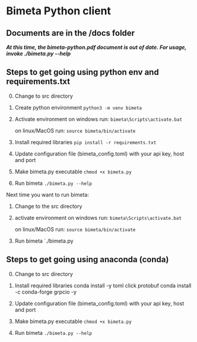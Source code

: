 # Bimeta Python client

## Documents are in the /docs folder

***At this time, the bimeta-python.pdf document is out of date.  For usage, invoke ./bimeta.py --help***

## Steps to get going using python env and requirements.txt

0. Change to src directory
1. Create python environment
    `python3 -m venv bimeta`
2. Activate environment
    on windows run:
        `bimeta\Scripts\activate.bat`

    on linux/MacOS run:
        `source bimeta/bin/activate`
3. Install required libraries
    `pip install -r requirements.txt`
4. Update configuration file (bimeta_config.toml) with your api key, host and port
5. Make bimeta.py executable
    `chmod +x bimeta.py`
6. Run bimeta
    `./bimeta.py --help`

Next time you want to run bimeta:

1. Change to the src directory
2. activate environment
    on windows run:
        `bimeta\Scripts\activate.bat`

    on linux/MacOS run:
        `source bimeta/bin/activate`
3. Run bimeta
    `./bimeta.py

## Steps to get going using anaconda (conda)

0. Change to src directory

1. Install required libraries
    conda install -y toml click protobuf
    conda install -c conda-forge grpcio -y

2. Update configuration file (bimeta_config.toml) with your api key, host and port

3. Make bimeta.py executable
    `chmod +x bimeta.py`

4. Run bimeta
    `./bimeta.py --help`

